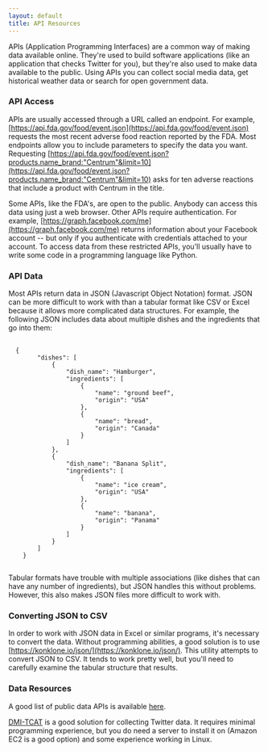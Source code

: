 ```yaml
---
layout: default
title: API Resources
---
```


APIs (Application Programming Interfaces) are a common way of making data available online. They're used to build software applications (like an application that checks Twitter for you), but they're also used to make data available to the public. Using APIs you can collect social media data, get historical weather data or search for open government data.

### API Access

APIs are usually accessed through a URL called an endpoint. For example, [https://api.fda.gov/food/event.json](https://api.fda.gov/food/event.json) requests the most recent adverse food reaction reported by the FDA. Most endpoints allow you to include parameters to specify the data you want. Requesting [https://api.fda.gov/food/event.json?products.name_brand:"Centrum"&limit=10](https://api.fda.gov/food/event.json?products.name_brand:"Centrum"&limit=10) asks for ten adverse reactions that include a product with Centrum in the title.

Some APIs, like the FDA's, are open to the public. Anybody can access this data using just a web browser. Other APIs require authentication. For example, [https://graph.facebook.com/me](https://graph.facebook.com/me) returns information about your Facebook account -- but only if you authenticate with credentials attached to your account. To access data from these restricted APIs, you'll usually have to write some code in a programming language like Python.

### API Data

Most APIs return data in JSON (Javascript Object Notation) format. JSON can be more difficult to work with than a tabular format like CSV or Excel because it allows more complicated data structures. For example, the following JSON includes data about multiple dishes and the ingredients that go into them:

<pre>
  <code class="language-JSON">
  {
		"dishes": [
			{
				"dish_name": "Hamburger",
				"ingredients": [
					{
						"name": "ground beef",
						"origin": "USA"					
					},
					{
						"name": "bread",
						"origin": "Canada"					
					}
				]
			},
			{
				"dish_name": "Banana Split",
				"ingredients": [
					{
						"name": "ice cream",
						"origin": "USA"					
					},
					{
						"name": "banana",
						"origin": "Panama"					
					}
				]				
			}
		]
	}
  </code>
</pre>

Tabular formats have trouble with multiple associations (like dishes that can have any number of ingredients), but JSON handles this without problems. However, this also makes JSON files more difficult to work with.

### Converting JSON to CSV

In order to work with JSON data in Excel or similar programs, it's necessary to convert the data. Without programming abilities, a good solution is to use [https://konklone.io/json/](https://konklone.io/json/). This utility attempts to convert JSON to CSV. It tends to work pretty well, but you'll need to carefully examine the tabular structure that results.

### Data Resources

A good list of public data APIs is available [here](https://github.com/toddmotto/public-apis).

[DMI-TCAT](https://github.com/digitalmethodsinitiative/dmi-tcat) is a good solution for collecting Twitter data. It requires minimal programming experience, but you do need a server to install it on (Amazon EC2 is a good option) and some experience working in Linux.
